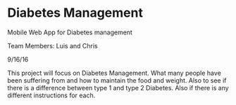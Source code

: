 # Diabetes Management
Mobile Web App for Diabetes management

Team Members: Luis and Chris

9/16/16

This project will focus on Diabetes Management. What many people have been suffering from and how to maintain the food and weight. Also to see if there is a difference between type 1 and type 2 Diabetes. Also if there is any different instructions for each.

